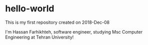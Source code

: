 # hello-world
This is my first repository created on 2018-Dec-08

I'm Hassan Farhikhteh, software engineer, studying Msc Computer Engineering at Tehran University!
